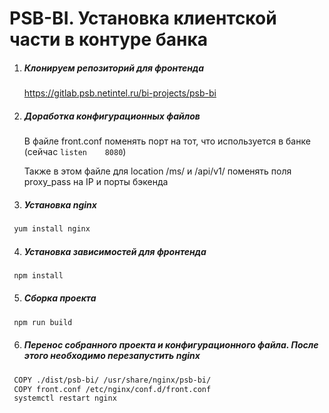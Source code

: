 # PSB-BI. Установка клиентской части в контуре банка

1. ##### Клонируем репозиторий для фронтенда
    https://gitlab.psb.netintel.ru/bi-projects/psb-bi

2. ##### Доработка конфигурационных файлов
    В файле front.conf поменять порт на тот, что используется в банке (сейчас `listen    8080`)

    Также в этом файле для location /ms/ и /api/v1/ поменять поля proxy_pass на IP и порты бэкенда

3. ##### Установка nginx
```bash
 yum install nginx
```

4. ##### Установка зависимостей для фронтенда
```bash
 npm install
```

5. ##### Сборка проекта
```bash
 npm run build
```

6. ##### Перенос собранного проекта и конфигурационного файла. После этого необходимо перезапустить nginx
```bash
 COPY ./dist/psb-bi/ /usr/share/nginx/psb-bi/
 COPY front.conf /etc/nginx/conf.d/front.conf
 systemctl restart nginx

```
